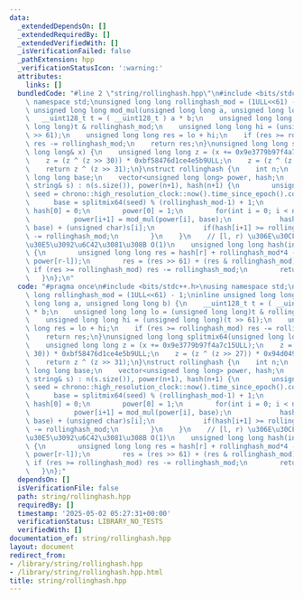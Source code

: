 ```yaml
---
data:
  _extendedDependsOn: []
  _extendedRequiredBy: []
  _extendedVerifiedWith: []
  _isVerificationFailed: false
  _pathExtension: hpp
  _verificationStatusIcon: ':warning:'
  attributes:
    links: []
  bundledCode: "#line 2 \"string/rollinghash.hpp\"\n#include <bits/stdc++.h>\nusing\
    \ namespace std;\nunsigned long long rollinghash_mod = (1ULL<<61) - 1;\ninline\
    \ unsigned long long mod_mul(unsigned long long a, unsigned long long b) {\n \
    \   __uint128_t t = ( __uint128_t ) a * b;\n    unsigned long long lo = (unsigned\
    \ long long)t & rollinghash_mod;\n    unsigned long long hi = (unsigned long long)(t\
    \ >> 61);\n    unsigned long long res = lo + hi;\n    if (res >= rollinghash_mod)\
    \ res -= rollinghash_mod;\n    return res;\n}\nunsigned long long splitmix64(unsigned\
    \ long long& x) {\n    unsigned long long z = (x += 0x9e3779b97f4a7c15ULL);\n\
    \    z = (z ^ (z >> 30)) * 0xbf58476d1ce4e5b9ULL;\n    z = (z ^ (z >> 27)) * 0x94d049bb133111ebULL;\n\
    \    return z ^ (z >> 31);\n}\nstruct rollinghash {\n    int n;\n    unsigned\
    \ long long base;\n    vector<unsigned long long> power, hash;\n    rollinghash(const\
    \ string& s) : n(s.size()), power(n+1), hash(n+1) {\n        unsigned long long\
    \ seed = chrono::high_resolution_clock::now().time_since_epoch().count();\n  \
    \      base = splitmix64(seed) % (rollinghash_mod-1) + 1;\n        power[0] =\
    \ hash[0] = 0;\n        power[0] = 1;\n        for(int i = 0; i < n; i++){\n \
    \           power[i+1] = mod_mul(power[i], base);\n            hash[i+1] = mod_mul(hash[i],\
    \ base) + (unsigned char)s[i];\n            if(hash[i+1] >= rollinghash_mod) hash[i+1]\
    \ -= rollinghash_mod;\n        }\n    }\n    // [l, r) \u306E\u30CF\u30C3\u30B7\
    \u30E5\u3092\u6C42\u3081\u308B O(1)\n    unsigned long long hash(int l, int r)\
    \ {\n        unsigned long long res = hash[r] + rollinghash_mod*4 - mod_mul(hash[l],\
    \ power[r-l]);\n        res = (res >> 61) + (res & rollinghash_mod);\n       \
    \ if (res >= rollinghash_mod) res -= rollinghash_mod;\n        return res;\n \
    \   }\n};\n"
  code: "#pragma once\n#include <bits/stdc++.h>\nusing namespace std;\nunsigned long\
    \ long rollinghash_mod = (1ULL<<61) - 1;\ninline unsigned long long mod_mul(unsigned\
    \ long long a, unsigned long long b) {\n    __uint128_t t = ( __uint128_t ) a\
    \ * b;\n    unsigned long long lo = (unsigned long long)t & rollinghash_mod;\n\
    \    unsigned long long hi = (unsigned long long)(t >> 61);\n    unsigned long\
    \ long res = lo + hi;\n    if (res >= rollinghash_mod) res -= rollinghash_mod;\n\
    \    return res;\n}\nunsigned long long splitmix64(unsigned long long& x) {\n\
    \    unsigned long long z = (x += 0x9e3779b97f4a7c15ULL);\n    z = (z ^ (z >>\
    \ 30)) * 0xbf58476d1ce4e5b9ULL;\n    z = (z ^ (z >> 27)) * 0x94d049bb133111ebULL;\n\
    \    return z ^ (z >> 31);\n}\nstruct rollinghash {\n    int n;\n    unsigned\
    \ long long base;\n    vector<unsigned long long> power, hash;\n    rollinghash(const\
    \ string& s) : n(s.size()), power(n+1), hash(n+1) {\n        unsigned long long\
    \ seed = chrono::high_resolution_clock::now().time_since_epoch().count();\n  \
    \      base = splitmix64(seed) % (rollinghash_mod-1) + 1;\n        power[0] =\
    \ hash[0] = 0;\n        power[0] = 1;\n        for(int i = 0; i < n; i++){\n \
    \           power[i+1] = mod_mul(power[i], base);\n            hash[i+1] = mod_mul(hash[i],\
    \ base) + (unsigned char)s[i];\n            if(hash[i+1] >= rollinghash_mod) hash[i+1]\
    \ -= rollinghash_mod;\n        }\n    }\n    // [l, r) \u306E\u30CF\u30C3\u30B7\
    \u30E5\u3092\u6C42\u3081\u308B O(1)\n    unsigned long long hash(int l, int r)\
    \ {\n        unsigned long long res = hash[r] + rollinghash_mod*4 - mod_mul(hash[l],\
    \ power[r-l]);\n        res = (res >> 61) + (res & rollinghash_mod);\n       \
    \ if (res >= rollinghash_mod) res -= rollinghash_mod;\n        return res;\n \
    \   }\n};"
  dependsOn: []
  isVerificationFile: false
  path: string/rollinghash.hpp
  requiredBy: []
  timestamp: '2025-05-02 05:27:31+00:00'
  verificationStatus: LIBRARY_NO_TESTS
  verifiedWith: []
documentation_of: string/rollinghash.hpp
layout: document
redirect_from:
- /library/string/rollinghash.hpp
- /library/string/rollinghash.hpp.html
title: string/rollinghash.hpp
---
```

